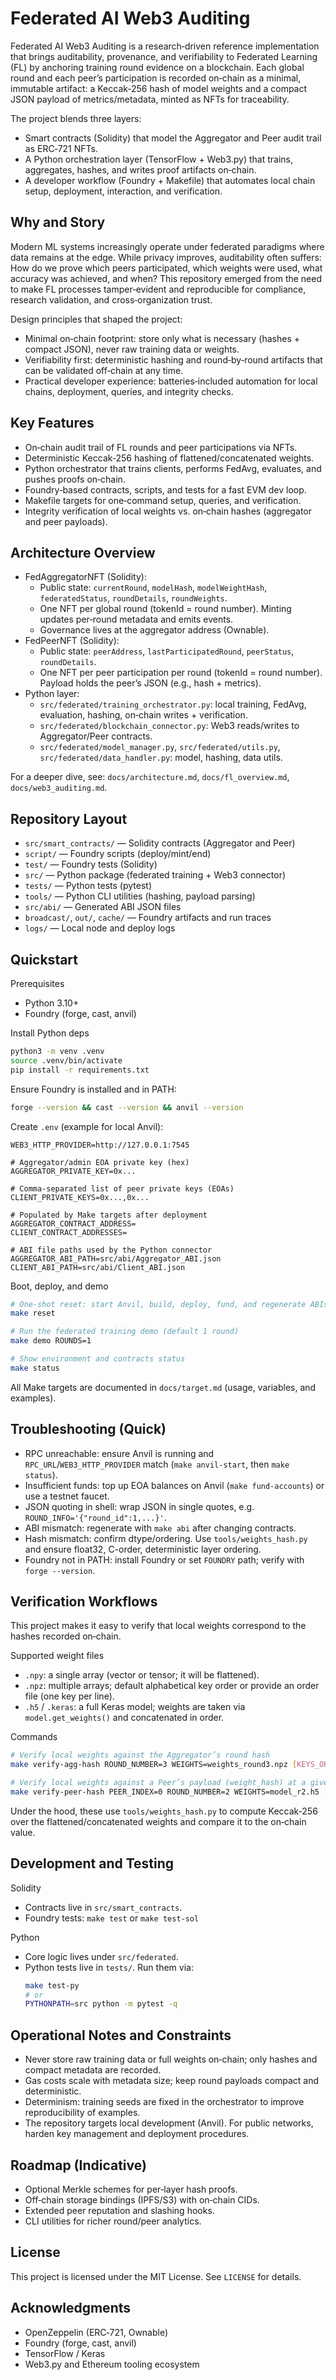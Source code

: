# Federated AI Web3 Auditing

Federated AI Web3 Auditing is a research‑driven reference implementation that brings auditability, provenance, and verifiability to Federated Learning (FL) by anchoring training round evidence on a blockchain. Each global round and each peer’s participation is recorded on‑chain as a minimal, immutable artifact: a Keccak‑256 hash of model weights and a compact JSON payload of metrics/metadata, minted as NFTs for traceability.

The project blends three layers:
- Smart contracts (Solidity) that model the Aggregator and Peer audit trail as ERC‑721 NFTs.
- A Python orchestration layer (TensorFlow + Web3.py) that trains, aggregates, hashes, and writes proof artifacts on‑chain.
- A developer workflow (Foundry + Makefile) that automates local chain setup, deployment, interaction, and verification.

## Why and Story
Modern ML systems increasingly operate under federated paradigms where data remains at the edge. While privacy improves, auditability often suffers: How do we prove which peers participated, which weights were used, what accuracy was achieved, and when? This repository emerged from the need to make FL processes tamper‑evident and reproducible for compliance, research validation, and cross‑organization trust.

Design principles that shaped the project:
- Minimal on‑chain footprint: store only what is necessary (hashes + compact JSON), never raw training data or weights.
- Verifiability first: deterministic hashing and round‑by‑round artifacts that can be validated off‑chain at any time.
- Practical developer experience: batteries‑included automation for local chains, deployment, queries, and integrity checks.

## Key Features
- On‑chain audit trail of FL rounds and peer participations via NFTs.
- Deterministic Keccak‑256 hashing of flattened/concatenated weights.
- Python orchestrator that trains clients, performs FedAvg, evaluates, and pushes proofs on‑chain.
- Foundry‑based contracts, scripts, and tests for a fast EVM dev loop.
- Makefile targets for one‑command setup, queries, and verification.
- Integrity verification of local weights vs. on‑chain hashes (aggregator and peer payloads).

## Architecture Overview
- FedAggregatorNFT (Solidity):
  - Public state: `currentRound`, `modelHash`, `modelWeightHash`, `federatedStatus`, `roundDetails`, `roundWeights`.
  - One NFT per global round (tokenId = round number). Minting updates per‑round metadata and emits events.
  - Governance lives at the aggregator address (Ownable).
- FedPeerNFT (Solidity):
  - Public state: `peerAddress`, `lastParticipatedRound`, `peerStatus`, `roundDetails`.
  - One NFT per peer participation per round (tokenId = round number). Payload holds the peer’s JSON (e.g., hash + metrics).
- Python layer:
  - `src/federated/training_orchestrator.py`: local training, FedAvg, evaluation, hashing, on‑chain writes + verification.
  - `src/federated/blockchain_connector.py`: Web3 reads/writes to Aggregator/Peer contracts.
  - `src/federated/model_manager.py`, `src/federated/utils.py`, `src/federated/data_handler.py`: model, hashing, data utils.

For a deeper dive, see: `docs/architecture.md`, `docs/fl_overview.md`, `docs/web3_auditing.md`.

## Repository Layout
- `src/smart_contracts/` — Solidity contracts (Aggregator and Peer)
- `script/` — Foundry scripts (deploy/mint/end)
- `test/` — Foundry tests (Solidity)
- `src/` — Python package (federated training + Web3 connector)
- `tests/` — Python tests (pytest)
- `tools/` — Python CLI utilities (hashing, payload parsing)
- `src/abi/` — Generated ABI JSON files
- `broadcast/`, `out/`, `cache/` — Foundry artifacts and run traces
- `logs/` — Local node and deploy logs

## Quickstart

Prerequisites
- Python 3.10+
- Foundry (forge, cast, anvil)

Install Python deps
```bash
python3 -m venv .venv
source .venv/bin/activate
pip install -r requirements.txt
```

Ensure Foundry is installed and in PATH:
```bash
forge --version && cast --version && anvil --version
```

Create `.env` (example for local Anvil):
```env
WEB3_HTTP_PROVIDER=http://127.0.0.1:7545

# Aggregator/admin EOA private key (hex)
AGGREGATOR_PRIVATE_KEY=0x...

# Comma‑separated list of peer private keys (EOAs)
CLIENT_PRIVATE_KEYS=0x...,0x...

# Populated by Make targets after deployment
AGGREGATOR_CONTRACT_ADDRESS=
CLIENT_CONTRACT_ADDRESSES=

# ABI file paths used by the Python connector
AGGREGATOR_ABI_PATH=src/abi/Aggregator_ABI.json
CLIENT_ABI_PATH=src/abi/Client_ABI.json
```

Boot, deploy, and demo
```bash
# One‑shot reset: start Anvil, build, deploy, fund, and regenerate ABIs
make reset

# Run the federated training demo (default 1 round)
make demo ROUNDS=1

# Show environment and contracts status
make status
```

All Make targets are documented in `docs/target.md` (usage, variables, and examples).

## Troubleshooting (Quick)
- RPC unreachable: ensure Anvil is running and `RPC_URL`/`WEB3_HTTP_PROVIDER` match (`make anvil-start`, then `make status`).
- Insufficient funds: top up EOA balances on Anvil (`make fund-accounts`) or use a testnet faucet.
- JSON quoting in shell: wrap JSON in single quotes, e.g. `ROUND_INFO='{"round_id":1,...}'`.
- ABI mismatch: regenerate with `make abi` after changing contracts.
- Hash mismatch: confirm dtype/ordering. Use `tools/weights_hash.py` and ensure float32, C-order, deterministic layer ordering.
- Foundry not in PATH: install Foundry or set `FOUNDRY` path; verify with `forge --version`.

## Verification Workflows
This project makes it easy to verify that local weights correspond to the hashes recorded on‑chain.

Supported weight files
- `.npy`: a single array (vector or tensor; it will be flattened).
- `.npz`: multiple arrays; default alphabetical key order or provide an order file (one key per line).
- `.h5` / `.keras`: a full Keras model; weights are taken via `model.get_weights()` and concatenated in order.

Commands
```bash
# Verify local weights against the Aggregator’s round hash
make verify-agg-hash ROUND_NUMBER=3 WEIGHTS=weights_round3.npz [KEYS_ORDER=order.txt] [AGG_ADDR=0x...]

# Verify local weights against a Peer’s payload (weight_hash) at a given round
make verify-peer-hash PEER_INDEX=0 ROUND_NUMBER=2 WEIGHTS=model_r2.h5 [KEYS_ORDER=order.txt]
```

Under the hood, these use `tools/weights_hash.py` to compute Keccak‑256 over the flattened/concatenated weights and compare it to the on‑chain value.

## Development and Testing

Solidity
- Contracts live in `src/smart_contracts`.
- Foundry tests: `make test` or `make test-sol`

Python
- Core logic lives under `src/federated`.
- Python tests live in `tests/`. Run them via:
  ```bash
  make test-py
  # or
  PYTHONPATH=src python -m pytest -q
  ```

## Operational Notes and Constraints
- Never store raw training data or full weights on‑chain; only hashes and compact metadata are recorded.
- Gas costs scale with metadata size; keep round payloads compact and deterministic.
- Determinism: training seeds are fixed in the orchestrator to improve reproducibility of examples.
- The repository targets local development (Anvil). For public networks, harden key management and deployment procedures.

## Roadmap (Indicative)
- Optional Merkle schemes for per‑layer hash proofs.
- Off‑chain storage bindings (IPFS/S3) with on‑chain CIDs.
- Extended peer reputation and slashing hooks.
- CLI utilities for richer round/peer analytics.

## License
This project is licensed under the MIT License. See `LICENSE` for details.

## Acknowledgments
- OpenZeppelin (ERC‑721, Ownable)
- Foundry (forge, cast, anvil)
- TensorFlow / Keras
- Web3.py and Ethereum tooling ecosystem
